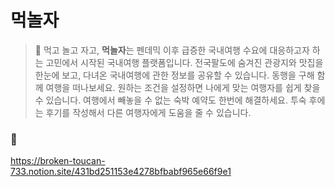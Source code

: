 # 먹놀자
> 🐰 먹고 놀고 자고, **먹놀자**는 펜데믹 이후 급증한 국내여행 수요에 대응하고자 하는 고민에서 시작된 국내여행 플랫폼입니다.
전국팔도에 숨겨진 관광지와 맛집을 한눈에 보고, 다녀온 국내여행에 관한 정보를 공유할 수 있습니다.
동행을 구해 함께 여행을 떠나보세요. 원하는 조건을 설정하면 나에게 맞는 여행자를 쉽게 찾을 수 있습니다.
여행에서 빼놓을 수 없는 숙박 예약도 한번에 해결하세요. 투숙 후에는 후기를 작성해서 다른 여행자에게 도움을 줄 수 있습니다.
### 🔗
https://broken-toucan-733.notion.site/431bd251153e4278bfbabf965e66f9e1
